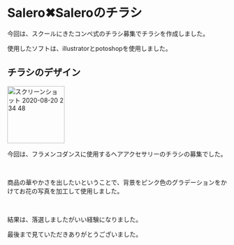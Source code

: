 <h1>Salero✖︎Saleroのチラシ</h1>
<p>今回は、スクールにきたコンペ式のチラシ募集でチラシを作成しました。</p>
<p>使用したソフトは、illustratorとpotoshopを使用しました。</p>
<h2>チラシのデザイン</h2>
<img width="131" alt="スクリーンショット 2020-08-20 2 34 48" src="https://user-images.githubusercontent.com/69723183/90670485-3a536a00-e28e-11ea-8e1a-57f16730b91f.png">
<p>今回は、フラメンコダンスに使用するヘアアクセサリーのチラシの募集でした。</p><br>
<p>商品の華やかさを出したいということで、背景をピンク色のグラデーションをかけてお花の写真を加工して使用しました。</p><br>
<p>結果は、落選しましたがいい経験になりました。</p>
 <p>最後まで見ていただきありがとうございました。</p>
